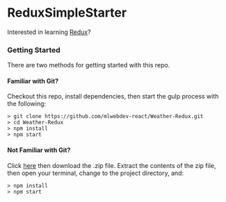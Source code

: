 # ReduxSimpleStarter

Interested in learning [Redux](https://www.udemy.com/react-redux/)?

### Getting Started

There are two methods for getting started with this repo.

#### Familiar with Git?
Checkout this repo, install dependencies, then start the gulp process with the following:

```
> git clone https://github.com/mlwebdev-react/Weather-Redux.git
> cd Weather-Redux
> npm install
> npm start
```

#### Not Familiar with Git?
Click [here](https://github.com/mlwebdev-react/) then download the .zip file.  Extract the contents of the zip file, then open your terminal, change to the project directory, and:

```
> npm install
> npm start
```
